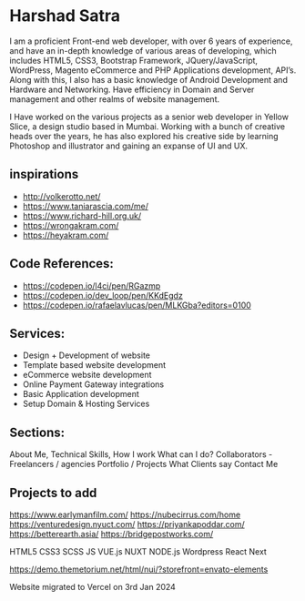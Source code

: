 # Harshad Satra

I am a proficient Front-end web developer, with over 6 years of experience, and have an in-depth knowledge of various areas of developing, which includes HTML5, CSS3, Bootstrap Framework, JQuery/JavaScript, WordPress, Magento eCommerce and PHP Applications development, API’s. Along with this, I also has a basic knowledge of Android Development and Hardware and Networking. Have efficiency in Domain and Server management and other realms of website management.

I Have worked on the various projects as a senior web developer in Yellow Slice, a design studio based in Mumbai. Working with a bunch of creative heads over the years, he has also explored his creative side by learning Photoshop and illustrator and gaining an expanse of UI and UX.


## inspirations
- http://volkerotto.net/
- https://www.taniarascia.com/me/
- https://www.richard-hill.org.uk/
- https://wrongakram.com/
- https://heyakram.com/

## Code References:
- https://codepen.io/l4ci/pen/RGazmp
- https://codepen.io/dev_loop/pen/KKdEgdz
- https://codepen.io/rafaelavlucas/pen/MLKGba?editors=0100


## Services:
- Design + Development of website
- Template based website development
- eCommerce website development
- Online Payment Gateway integrations
- Basic Application development
- Setup Domain & Hosting Services

## Sections:
About Me, Technical Skills, 
How I work
What can I do?
Collaborators - Freelancers / agencies
Portfolio / Projects
What Clients say
Contact Me


## Projects to add
https://www.earlymanfilm.com/
https://nubecirrus.com/home
https://venturedesign.nyuct.com/
https://priyankapoddar.com/
https://betterearth.asia/
https://bridgepostworks.com/


HTML5
CSS3
SCSS
JS
VUE.js
NUXT
NODE.js
Wordpress
React
Next


https://demo.themetorium.net/html/nui/?storefront=envato-elements

Website migrated to Vercel on 3rd Jan 2024